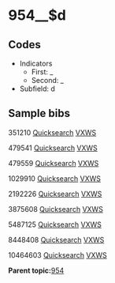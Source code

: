# 954\_\_$d

## Codes

-   Indicators
    -   First: \_
    -   Second: \_
-   Subfield: d

## Sample bibs

351210 [Quicksearch](https://search.library.yale.edu/catalog/351210) [VXWS](http://prodorbis.library.yale.edu:7014/vxws/GetHoldingsService?bibId=351210)

479541 [Quicksearch](https://search.library.yale.edu/catalog/479541) [VXWS](http://prodorbis.library.yale.edu:7014/vxws/GetHoldingsService?bibId=479541)

479559 [Quicksearch](https://search.library.yale.edu/catalog/479559) [VXWS](http://prodorbis.library.yale.edu:7014/vxws/GetHoldingsService?bibId=479559)

1029910 [Quicksearch](https://search.library.yale.edu/catalog/1029910) [VXWS](http://prodorbis.library.yale.edu:7014/vxws/GetHoldingsService?bibId=1029910)

2192226 [Quicksearch](https://search.library.yale.edu/catalog/2192226) [VXWS](http://prodorbis.library.yale.edu:7014/vxws/GetHoldingsService?bibId=2192226)

3875608 [Quicksearch](https://search.library.yale.edu/catalog/3875608) [VXWS](http://prodorbis.library.yale.edu:7014/vxws/GetHoldingsService?bibId=3875608)

5487125 [Quicksearch](https://search.library.yale.edu/catalog/5487125) [VXWS](http://prodorbis.library.yale.edu:7014/vxws/GetHoldingsService?bibId=5487125)

8448408 [Quicksearch](https://search.library.yale.edu/catalog/8448408) [VXWS](http://prodorbis.library.yale.edu:7014/vxws/GetHoldingsService?bibId=8448408)

10464603 [Quicksearch](https://search.library.yale.edu/catalog/10464603) [VXWS](http://prodorbis.library.yale.edu:7014/vxws/GetHoldingsService?bibId=10464603)

**Parent topic:**[954](../../tags/954/954.md)

